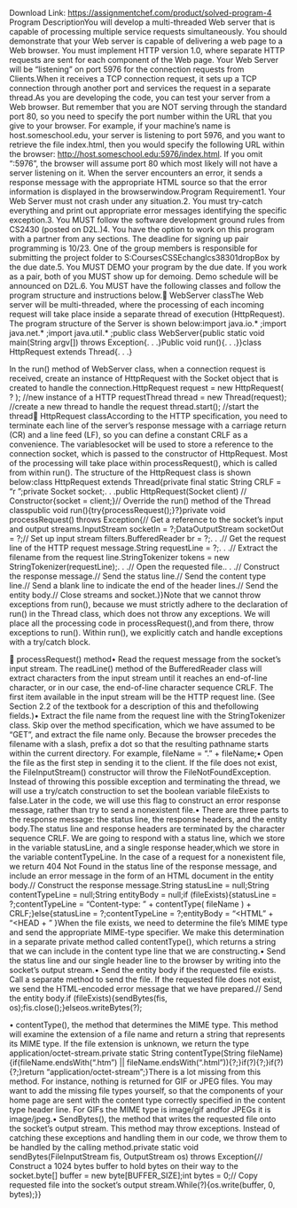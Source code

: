 Download Link: https://assignmentchef.com/product/solved-program-4
<br>
Program DescriptionYou will develop a multi-threaded Web server that is capable of processing multiple service requests simultaneously. You should demonstrate that your Web server is capable of delivering a web page to a Web browser. You must implement HTTP version 1.0, where separate HTTP requests are sent for each component of the Web page. Your Web Server will be “listening” on port 5976 for the connection requests from Clients.When it receives a TCP connection request, it sets up a TCP connection through another port and services the request in a separate thread.As you are developing the code, you can test your server from a Web browser. But remember that you are NOT serving through the standard port 80, so you need to specify the port number within the URL that you give to your browser. For example, if your machine’s name is host.someschool.edu, your server is listening to port 5976, and you want to retrieve the file index.html, then you would specify the following URL within the browser: http://host.someschool.edu:5976/index.html. If you omit “:5976”, the browser will assume port 80 which most likely will not have a server listening on it. When the server encounters an error, it sends a response message with the appropriate HTML source so that the error information is displayed in the browserwindow.Program Requirement1. Your Web Server must not crash under any situation.2. You must try-catch everything and print out appropriate error messages identifying the specific exception.3. You MUST follow the software development ground rules from CS2430 (posted on D2L.)4. You have the option to work on this program with a partner from any sections. The deadline for signing up pair programming is 10/23. One of the group members is responsible for submitting the project folder to S:CoursesCSSEchanglcs38301dropBox by the due date.5. You MUST DEMO your program by the due date. If you work as a pair, both of you MUST show up for demoing. Demo schedule will be announced on D2L.6. You MUST have the following classes and follow the program structure and instructions below.&#x1; WebServer classThe Web server will be multi-threaded, where the processing of each incoming request will take place inside a separate thread of execution (HttpRequest). The program structure of the Server is shown below:import java.io.* ;import java.net.* ;import java.util.* ;public class WebServer{public static void main(String argv[]) throws Exception{. . .}Public void run(){. . .}}class HttpRequest extends Thread{. . .}

In the run() method of WebServer class, when a connection request is received, create an instance of HttpRequest with the Socket object that is created to handle the connection.HttpRequest request = new HttpRequest( ? ); //new instance of a HTTP requestThread thread = new Thread(request); //create a new thread to handle the request thread.start(); //start the thread&#x1; HttpRequest classAccording to the HTTP specification, you need to terminate each line of the server’s response message with a carriage return (CR) and a line feed (LF), so you can define a constant CRLF as a convenience. The variablesocket will be used to store a reference to the connection socket, which is passed to the constructor of HttpRequest. Most of the processing will take place within processRequest(), which is called from within run(). The structure of the HttpRequest class is shown below:class HttpRequest extends Thread{private final static String CRLF = “r
”;private Socket socket;. . .public HttpRequest(Socket client) // Constructor{socket = client;}// Override the run() method of the Thread classpublic void run(){try{processRequest();}?}private void processRequest() throws Exception{// Get a reference to the socket’s input and output streams.InputStream socketIn = ?;DataOutputStream socketOut = ?;// Set up input stream filters.BufferedReader br = ?;. . .// Get the request line of the HTTP request message.String requestLine = ?;. . .// Extract the filename from the request line.StringTokenizer tokens = new StringTokenizer(requestLine);. . .// Open the requested file.. . .// Construct the response message.// Send the status line.// Send the content type line.// Send a blank line to indicate the end of the header lines.// Send the entity body.// Close streams and socket.}}Note that we cannot throw exceptions from run(), because we must strictly adhere to the declaration of run() in the Thread class, which does not throw any exceptions. We will place all the processing code in processRequest(),and from there, throw exceptions to run(). Within run(), we explicitly catch and handle exceptions with a try/catch block.

&#x1; processRequest() method• Read the request message from the socket’s input stream. The readLine() method of the BufferedReader class will extract characters from the input stream until it reaches an end-of-line character, or in our case, the end-of-line character sequence CRLF. The first item available in the input stream will be the HTTP request line. (See Section 2.2 of the textbook for a description of this and thefollowing fields.)• Extract the file name from the request line with the StringTokenizer class. Skip over the method specification, which we have assumed to be “GET”, and extract the file name only. Because the browser precedes the filename with a slash, prefix a dot so that the resulting pathname starts within the current directory. For example, fileName = “.” + fileName;• Open the file as the first step in sending it to the client. If the file does not exist, the FileInputStream() constructor will throw the FileNotFoundException. Instead of throwing this possible exception and terminating the thread, we will use a try/catch construction to set the boolean variable fileExists to false.Later in the code, we will use this flag to construct an error response message, rather than try to send a nonexistent file.• There are three parts to the response message: the status line, the response headers, and the entity body.The status line and response headers are terminated by the character sequence CRLF. We are going to respond with a status line, which we store in the variable statusLine, and a single response header,which we store in the variable contentTypeLine. In the case of a request for a nonexistent file, we return 404 Not Found in the status line of the response message, and include an error message in the form of an HTML document in the entity body.// Construct the response message.String statusLine = null;String contentTypeLine = null;String entityBody = null;if (fileExists){statusLine = ?;contentTypeLine = “Content-type: ” + contentType( fileName ) + CRLF;}else{statusLine = ?;contentTypeLine = ?;entityBody = “&lt;HTML” + “&lt;HEAD + ” }When the file exists, we need to determine the file’s MIME type and send the appropriate MIME-type specifier. We make this determination in a separate private method called contentType(), which returns a string that we can include in the content type line that we are constructing.• Send the status line and our single header line to the browser by writing into the socket’s output stream.• Send the entity body if the requested file exists. Call a separate method to send the file. If the requested file does not exist, we send the HTML-encoded error message that we have prepared.// Send the entity body.if (fileExists){sendBytes(fis, os);fis.close();}elseos.writeBytes(?);

• contentType(), the method that determines the MIME type. This method will examine the extension of a file name and return a string that represents its MIME type. If the file extension is unknown, we return the type application/octet-stream.private static String contentType(String fileName){if(fileName.endsWith(“.htm”) || fileName.endsWith(“.html”)){?;}if(?){?;}if(?){?;}return “application/octet-stream”;}There is a lot missing from this method. For instance, nothing is returned for GIF or JPEG files. You may want to add the missing file types yourself, so that the components of your home page are sent with the content type correctly specified in the content type header line. For GIFs the MIME type is image/gif andfor JPEGs it is image/jpeg.• SendBytes(), the method that writes the requested file onto the socket’s output stream. This method may throw exceptions. Instead of catching these exceptions and handling them in our code, we throw them to be handled by the calling method.private static void sendBytes(FileInputStream fis, OutputStream os) throws Exception{// Construct a 1024 bytes buffer to hold bytes on their way to the socket.byte[] buffer = new byte[BUFFER_SIZE];int bytes = 0;// Copy requested file into the socket’s output stream.While(?){os.write(buffer, 0, bytes);}}